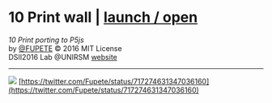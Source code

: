 # 10 Print wall | [launch / open](http://dsii-2016-unirsm.github.io/p5/10print/fupete)
_10 Print porting to P5js_  
by [@FUPETE](http://www.twitter.com/fupete) © 2016 MIT License  
DSII2016 Lab @UNIRSM [website](dsii-2016-unirsm.github.io)

----

![](http://i.imgur.com/tsXXqk8.png?1) 
[https://twitter.com/Fupete/status/717274631347036160](https://twitter.com/Fupete/status/717274631347036160)

